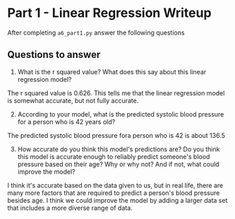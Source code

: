 # Part 1 - Linear Regression Writeup

After completing `a6_part1.py` answer the following questions

## Questions to answer

1. What is the r squared value?  What does this say about this linear regression model?

The r squared value is 0.626. This tells me that the linear regression model is somewhat accurate, but not fully accurate.

2. According to your model, what is the predicted systolic blood pressure for a person who is 42 years old?

The predicted systolic blood pressure fora person who is 42 is about 136.5

3. How accurate do you think this model's predictions are?  Do you think this model is accurate enough to reliably predict someone's blood pressure based on their age?  Why or why not?  And if not, what could improve the model?

I think it's accurate based on the data given to us, but in real life, there are many more factors that are required to predict a person's blood pressure besides age. I think we could improve the model by adding a larger data set that includes a more diverse range of data.